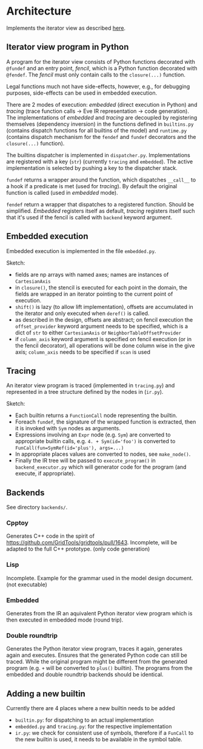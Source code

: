 # Architecture

Implements the iterator view as described [here](https://github.com/GridTools/concepts/wiki/Iterator-View).

## Iterator view program in Python

A program for the iterator view consists of Python functions decorated with `@fundef` and an entry point, *fencil*, which is a Python function decorated with `@fendef`. The *fencil* must only contain calls to the `closure(...)` function.

Legal functions much not have side-effects, however, e.g., for debugging purposes, side-effects can be used in embedded execution.

There are 2 modes of execution: *embedded* (direct execution in Python) and *tracing* (trace function calls -> Eve IR representation -> code generation).
The implementations of *embedded* and *tracing* are decoupled by registering themselves (dependency inversion) in the functions defined in `builtins.py` (contains dispatch functions for all builtins of the model) and `runtime.py` (contains dispatch mechanism for the `fendef` and `fundef` decorators and the `closure(...)` function).

The builtins dispatcher is implemented in `dispatcher.py`. Implementations are registered with a key (`str`) (currently `tracing` and `embedded`). The active implementation is selected by pushing a key to the dispatcher stack.

`fundef` returns a wrapper around the function, which dispatches `__call__` to a hook if a predicate is met (used for *tracing*). By default the original function is called (used in *embedded* mode).

`fendef` return a wrapper that dispatches to a registered function. Should be simplified. *Embedded* registers itself as default, *tracing* registers itself such that it's used if the fencil is called with `backend` keyword argument.

## Embedded execution

Embedded execution is implemented in the file `embedded.py`.

Sketch:
- fields are np arrays with named axes; names are instances of `CartesianAxis`
- in `closure()`, the stencil is executed for each point in the domain, the fields are wrapped in an iterator pointing to the current point of execution.
- `shift()` is lazy (to allow lift implementation), offsets are accumulated in the iterator and only executed when `deref()` is called.
- as described in the design, offsets are abstract; on fencil execution the `offset_provider` keyword argument needs to be specified, which is a dict of `str` to either `CartesianAxis` or `NeighborTableOffsetProvider`
- if `column_axis` keyword argument is specified on fencil execution (or in the fencil decorator), all operations will be done column wise in the give axis; `column_axis` needs to be specified if `scan` is used

## Tracing

An iterator view program is traced (implemented in `tracing.py`) and represented in a tree structure defined by the nodes in (`ir.py`).

Sketch:
- Each builtin returns a `FunctionCall` node representing the builtin.
- Foreach `fundef`, the signature of the wrapped function is extracted, then it is invoked with `Sym` nodes as arguments.
- Expressions involving an `Expr` node (e.g. `Sym`) are converted to appropriate builtin calls, e.g. `4. + Sym(id='foo')` is converted to `FunCall(fun=SymRef(id='plus'), args=...)`
- In appropriate places values are converted to nodes, see `make_node()`.
- Finally the IR tree will be passed to `execute_program()` in `backend_executor.py` which will generator code for the program (and execute, if appropriate).

## Backends

See directory `backends/`.

### Cpptoy

Generates C++ code in the spirit of https://github.com/GridTools/gridtools/pull/1643. Incomplete, will be adapted to the full C++ prototype. (only code generation)

### Lisp

Incomplete. Example for the grammar used in the model design document. (not executable)

### Embedded

Generates from the IR an aquivalent Python iterator view program which is then executed in embedded mode (round trip).

### Double roundtrip

Generates the Python iterator view program, traces it again, generates again and executes. Ensures that the generated Python code can still be traced. While the original program might be different from the generated program (e.g. `+` will be converted to `plus()` builtin). The programs from the embedded and double roundtrip backends should be identical.

## Adding a new builtin

Currently there are 4 places where a new builtin needs to be added
- `builtin.py`: for dispatching to an actual implementation
- `embedded.py` and `tracing.py`: for the respective implementation
- `ir.py`: we check for consistent use of symbols, therefore if a `FunCall` to the new builtin is used, it needs to be available in the symbol table.
